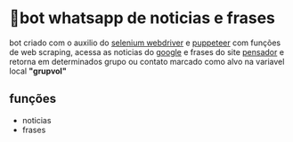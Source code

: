 # 🤖bot whatsapp de noticias e frases
<p>
bot criado com o auxilio do <a href="https://www.npmjs.com/package/selenium-webdriver">selenium webdriver</a> e <a href="https://www.npmjs.com/package/puppeteer">puppeteer</a> 
com funções de web scraping, acessa as noticias do <a href="https://www.google.com/search?q=noticias&hl=pt-BR&sxsrf=AOaemvJcA8qERZtB1ZYdoi8doO_hHfKwCA:1633826272046&source=lnms&tbm=nws&sa=X&ved=2ahUKEwiG8saUzb7zAhVEq5UCHZRlDaIQ_AUoAXoECAEQAw&biw=1342&bih=622&dpr=0.9">google</a> e frases do site <a href="www.pensador.com">pensador</a> e retorna em determinados grupo ou contato marcado como alvo na variavel local <b>"grupvol"</b>
</p>
<h2>funções</h2>
<ul>
<li>noticias</li>
<li>frases</li>
</ul>